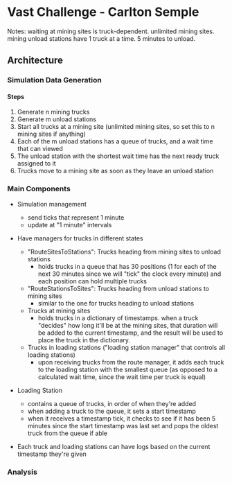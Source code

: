 # Vast Challenge - Carlton Semple

Notes:
waiting at mining sites is truck-dependent. unlimited mining sites.  
mining unload stations have 1 truck at a time. 5 minutes to unload.


## Architecture

### Simulation Data Generation

#### Steps
1. Generate n mining trucks
2. Generate m unload stations
3. Start all trucks at a mining site (unlimited mining sites, so set this to n mining sites if anything)
4. Each of the m unload stations has a queue of trucks, and a wait time that can viewed
5. The unload station with the shortest wait time has the next ready truck assigned to it
6. Trucks move to a mining site as soon as they leave an unload station

### Main Components
- Simulation management
  - send ticks that represent 1 minute
  - update at "1 minute" intervals

- Have managers for trucks in different states
  - "RouteSitesToStations": Trucks heading from mining sites to unload stations
    - holds trucks in a queue that has 30 positions (1 for each of the next 30 minutes
      since we will "tick" the clock every minute) and each position can hold multiple trucks
  - "RouteStationsToSites": Trucks heading from unload stations to mining sites
    - similar to the one for trucks heading to unload stations
  - Trucks at mining sites
    - holds trucks in a dictionary of timestamps. when a truck "decides" how long it'll be at the
      mining sites, that duration will be added to the current timestamp, and the result will be 
      used to place the truck in the dictionary.
  - Trucks in loading stations ("loading station manager" that controls all loading stations)
    - upon receiving trucks from the route manager, it adds each truck to the loading station with
      the smallest queue (as opposed to a calculated wait time, since the wait time per truck is equal)

- Loading Station
  - contains a queue of trucks, in order of when they're added
  - when adding a truck to the queue, it sets a start timestamp
  - when it receives a timestamp tick, it checks to see if it has been 5 minutes since the start
    timestamp was last set and pops the oldest truck from the queue if able

- Each truck and loading stations can have logs based on the current timestamp they're given

### Analysis